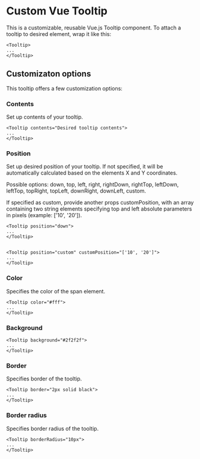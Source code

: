 # Custom Vue Tooltip

This is a customizable, reusable Vue.js Tooltip component.
To attach a tooltip to desired element, wrap it like this:

```
<Tooltip>
...
</Tooltip>
```
## Customizaton options

This tooltip offers a few customization options:

### Contents
Set up contents of your tooltip.
```
<Tooltip contents="Desired tooltip contents">
...
</Tooltip>
```
### Position
Set up desired position of your tooltip. If not specified, it will be automatically calculated based on the elements X and Y coordinates.

Possible options:
down, top, left, right, 
rightDown, rightTop, leftDown, leftTop,
topRight, topLeft, downRight, downLeft, 
custom.

If specified as custom, provide another props customPosition, with an array containing two string elements specifying top and left absolute parameters in pixels (example: ['10', '20']).
```
<Tooltip position="down">
...
</Tooltip>


<Tooltip position="custom" customPosition="['10', '20']">
...
</Tooltip>
```

### Color
Specifies the color of the span element.
```
<Tooltip color="#fff">
...
</Tooltip>
```
### Background
```
<Tooltip background="#2f2f2f">
...
</Tooltip>
```
### Border
Specifies border of the tooltip.
```
<Tooltip border="2px solid black">
...
</Tooltip>
```
### Border radius
Specifies border radius of the tooltip.
```
<Tooltip borderRadius="10px">
...
</Tooltip>
```
